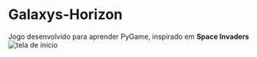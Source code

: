 # Galaxys-Horizon
 Jogo desenvolvido para aprender PyGame, inspirado em **Space Invaders**![tela de inicio](https://user-images.githubusercontent.com/81751544/113494899-41e51d80-94c3-11eb-98de-4ed9378d1bac.png)
